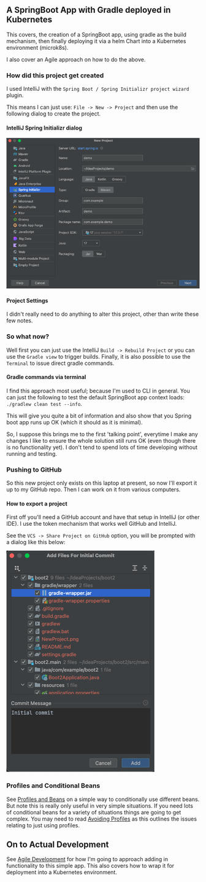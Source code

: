 ## A SpringBoot App with Gradle deployed in Kubernetes

This covers, the creation of a SpringBoot app, using gradle as the build mechanism,
then finally deploying it via a helm Chart into a Kubernetes environment (microk8s).

I also cover an Agile approach on how to do the above.

### How did this project get created

I used IntelliJ with the `Spring Boot / Spring Initializr project wizard` plugin.

This means I can just use: `File -> New -> Project` and then use the following dialog to create the project.

#### IntelliJ Spring Initializr dialog

![Spring Initializr dialog](NewProject.png "New Project Dialog")

#### Project Settings
I didn't really need to do anything to alter this project, other than write these few notes.

### So what now?

Well first you can just use the IntelliJ `Build -> Rebuild Project` or you can use the `Gradle view` to
trigger builds. Finally, it is also possible to use the `Terminal` to issue direct gradle commands.

#### Gradle commands via terminal
I find this approach most useful; because I'm used to CLI in general. You can just the following to test the
default SpringBoot app context loads: `./gradlew clean test --info`.

This will give you quite a bit of information and also show that you Spring boot app runs up OK (which it should as it is minimal).

So, I suppose this brings me to the first 'talking point', everytime I make any changes I like to ensure the whole solution
still runs OK (even though there is no functionality yet). I don't tend to spend lots of time developing without running and testing. 
### Pushing to GitHub

So this new project only exists on this laptop at present, so now I'll export it up to my GitHub repo.
Then I can work on it from various computers.

#### How to export a project
First off you'll need a GitHub account and have that setup in IntelliJ (or other IDE).
I use the token mechanism that works well GitHub and IntelliJ.

See the `VCS -> Share Project on GitHub` option, you will be prompted with a dialog like this below:

![GitHub Initial Commit dialog](InitialCommit.png "Commit new project to GitHub")

### Profiles and Conditional Beans

See [Profiles and Beans](ProfilesAndBeans.md) on a simple way to conditionally use different beans.
But note this is really only useful in very simple situations. If you need lots of conditional beans
for a variety of situations things are going to get complex. You may need to read
[Avoiding Profiles](https://reflectoring.io/dont-use-spring-profile-annotation/) as this outlines the issues
relating to just using profiles.

## On to Actual Development

See [Agile Development](AgileDevelopment.md) for how I'm going to approach adding in functionality
to this simple app. This also covers how to wrap it for deployment into a Kubernetes environment. 

